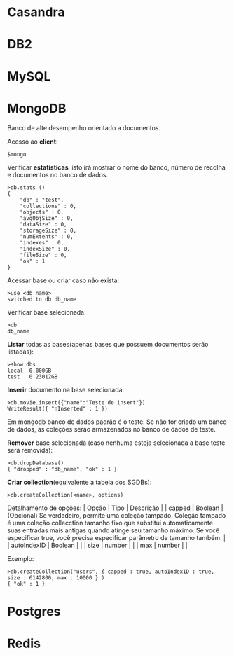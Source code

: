 # Casandra

# DB2

# MySQL

# MongoDB
Banco de alte desempenho orientado a documentos.

Acesso ao **client**:
```shell
$mongo
```

Verificar **estatísticas**, isto irá mostrar o nome do banco, número de recolha e documentos no banco de dados.
```shell
>db.stats ()
{
	"db" : "test",
	"collections" : 0,
	"objects" : 0,
	"avgObjSize" : 0,
	"dataSize" : 0,
	"storageSize" : 0,
	"numExtents" : 0,
	"indexes" : 0,
	"indexSize" : 0,
	"fileSize" : 0,
	"ok" : 1
}
```
Acessar base ou criar caso não exista:
```shell
>use <db_name>
switched to db db_name
```

Verificar base selecionada:
```shell
>db
db_name
```

**Listar** todas as bases(apenas bases que possuem documentos serão listadas):
```shell
>show dbs
local  0.000GB
test   0.23012GB
```

**Inserir** documento na base selecionada:
```
>db.movie.insert({"name":"Teste de insert"})
WriteResult({ "nInserted" : 1 })
```
Em mongodb banco de dados padrão é o teste. Se não for criado um banco de dados, as coleções serão armazenados no banco de dados de teste.

**Remover** base selecionada (caso nenhuma esteja selecionada a base teste será removida):
```
>db.dropDatabase()
{ "dropped" : "db_name", "ok" : 1 }
```

**Criar collection**(equivalente a tabela dos SGDBs):
```
>db.createCollection(<name>, options)
```
Detalhamento de opções:
| Opção | Tipo | Descrição |
| capped | Boolean | (Opcional) Se verdadeiro, permite uma coleção tampado. Coleção tampado é uma coleção collecction tamanho fixo que substitui automaticamente suas entradas mais antigas quando atinge seu tamanho máximo. Se você especificar true, você precisa especificar parâmetro de tamanho também. |
| autoIndexID | Boolean |  |
| size | number |  |
| max | number |  |

Exemplo:
```
>db.createCollection("users", { capped : true, autoIndexID : true, size : 6142800, max : 10000 } )
{ "ok" : 1 }
```

# Postgres

# Redis
